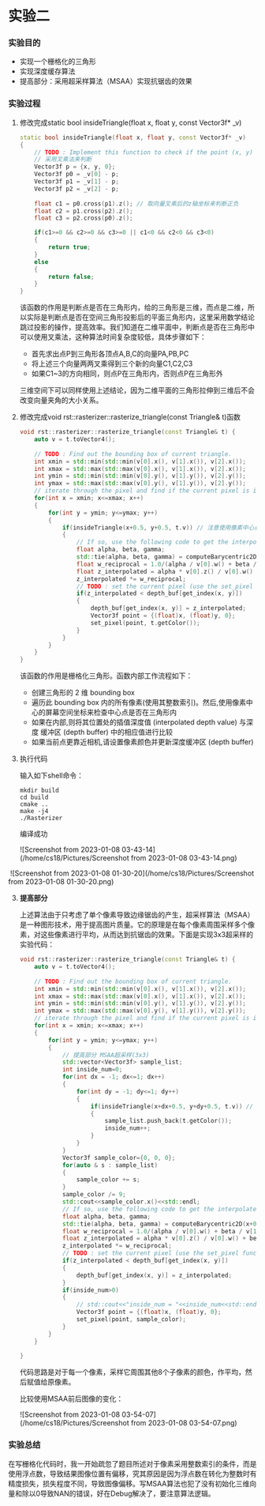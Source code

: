 # 实验二

### 实验目的

- 实现一个栅格化的三角形
- 实现深度缓存算法
- 提高部分：采用超采样算法（MSAA）实现抗锯齿的效果

### 实验过程

1. 修改完成static bool insideTriangle(float x, float y, const Vector3f* _v)

   ```cpp
   static bool insideTriangle(float x, float y, const Vector3f* _v)
   {   
       // TODO : Implement this function to check if the point (x, y) is inside the triangle represented by _v[0], _v[1], _v[2]
       // 采用叉乘法来判断
       Vector3f p = {x, y, 0};
       Vector3f p0 = _v[0] - p;
       Vector3f p1 = _v[1] - p;
       Vector3f p2 = _v[2] - p;
       
       float c1 = p0.cross(p1).z(); // 取向量叉乘后的z轴坐标来判断正负
       float c2 = p1.cross(p2).z();
       float c3 = p2.cross(p0).z();
   
       if(c1>=0 && c2>=0 && c3>=0 || c1<0 && c2<0 && c3<0)
       {
           return true;
       }
       else
       {
           return false;
       }
   }
   ```

   该函数的作用是判断点是否在三角形内，给的三角形是三维，而点是二维，所以实际是判断点是否在空间三角形投影后的平面三角形内，这里采用数学结论跳过投影的操作，提高效率。我们知道在二维平面中，判断点是否在三角形中可以使用叉乘法，这种算法时间复杂度较低，具体步骤如下：

   - 首先求出点P到三角形各顶点A,B,C的向量PA,PB,PC
   - 将上述三个向量两两叉乘得到三个新的向量C1,C2,C3
   - 如果C1~3的方向相同，则点P在三角形内，否则点P在三角形外

   三维空间下可以同样使用上述结论，因为二维平面的三角形拉伸到三维后不会改变向量夹角的大小关系。

2. 修改完成void rst::rasterizer::rasterize_triangle(const Triangle& t)函数

   ```cpp
   void rst::rasterizer::rasterize_triangle(const Triangle& t) {
       auto v = t.toVector4();
       
       // TODO : Find out the bounding box of current triangle.
       int xmin = std::min(std::min(v[0].x(), v[1].x()), v[2].x());
       int xmax = std::max(std::max(v[0].x(), v[1].x()), v[2].x());
       int ymin = std::min(std::min(v[0].y(), v[1].y()), v[2].y());
       int ymax = std::max(std::max(v[0].y(), v[1].y()), v[2].y());
       // iterate through the pixel and find if the current pixel is inside the triangle
       for(int x = xmin; x<=xmax; x++)
       {
           for(int y = ymin; y<=ymax; y++)
           {
               if(insideTriangle(x+0.5, y+0.5, t.v)) // 注意使用像素中心点来判断
               {
                   // If so, use the following code to get the interpolated z value.
                   float alpha, beta, gamma;
                   std::tie(alpha, beta, gamma) = computeBarycentric2D(x+0.5, y+0.5, t.v); // 函数返回值是一个tuple元组, 可以使用std::tie接收
                   float w_reciprocal = 1.0/(alpha / v[0].w() + beta / v[1].w() + gamma / v[2].w());
                   float z_interpolated = alpha * v[0].z() / v[0].w() + beta * v[1].z() / v[1].w() + gamma * v[2].z() / v[2].w();
                   z_interpolated *= w_reciprocal;
                   // TODO : set the current pixel (use the set_pixel function) to the color of the triangle (use getColor function) if it should be painted.
                   if(z_interpolated < depth_buf[get_index(x, y)])
                   {
                       depth_buf[get_index(x, y)] = z_interpolated;
                       Vector3f point = {(float)x, (float)y, 0};
                       set_pixel(point, t.getColor());
                   }
               }
           }
       }
   }
   ```

   该函数的作用是栅格化三角形。函数内部工作流程如下：

   - 创建三角形的 2 维 bounding box
   - 遍历此 bounding box 内的所有像素(使用其整数索引)。然后,使用像素中
     心的屏幕空间坐标来检查中心点是否在三角形内
   - 如果在内部,则将其位置处的插值深度值 (interpolated depth value) 与深度
     缓冲区 (depth buffer) 中的相应值进行比较
   - 如果当前点更靠近相机,请设置像素颜色并更新深度缓冲区 (depth buffer)

3. 执行代码

   输入如下shell命令：

   ```shell
   mkdir build 
   cd build
   cmake ..
   make -j4
   ./Rasterizer
   ```

   编译成功

   ![Screenshot from 2023-01-08 03-43-14](/home/cs18/Pictures/Screenshot from 2023-01-08 03-43-14.png)

​		![Screenshot from 2023-01-08 01-30-20](/home/cs18/Pictures/Screenshot from 2023-01-08 01-30-20.png)

3. **提高部分**

   上述算法由于只考虑了单个像素导致边缘锯齿的产生，超采样算法（MSAA）是一种图形技术，用于提高图片质量。它的原理是在每个像素周围采样多个像素，对这些像素进行平均，从而达到抗锯齿的效果。下面是实现3x3超采样的实验代码：

   ```cpp
   void rst::rasterizer::rasterize_triangle(const Triangle& t) {
       auto v = t.toVector4();
       
       // TODO : Find out the bounding box of current triangle.
       int xmin = std::min(std::min(v[0].x(), v[1].x()), v[2].x());
       int xmax = std::max(std::max(v[0].x(), v[1].x()), v[2].x());
       int ymin = std::min(std::min(v[0].y(), v[1].y()), v[2].y());
       int ymax = std::max(std::max(v[0].y(), v[1].y()), v[2].y());
       // iterate through the pixel and find if the current pixel is inside the triangle
       for(int x = xmin; x<=xmax; x++)
       {
           for(int y = ymin; y<=ymax; y++)
           {
               // 提高部分 MSAA超采样(3x3)
               std::vector<Vector3f> sample_list;
               int inside_num=0;
               for(int dx = -1; dx<=1; dx++)
               {
                   for(int dy = -1; dy<=1; dy++)
                   {
                       if(insideTriangle(x+dx+0.5, y+dy+0.5, t.v)) // 如果不在三角形内则默认加上背景色RGB{0, 0, 0}
                       {
                           sample_list.push_back(t.getColor());
                           inside_num++;
                       }    
                   }
               }
               Vector3f sample_color={0, 0, 0};
               for(auto & s : sample_list)
               {
                   sample_color += s;
               }
               sample_color /= 9;
               std::cout<<sample_color.x()<<std::endl;
               // If so, use the following code to get the interpolated z value.
               float alpha, beta, gamma;
               std::tie(alpha, beta, gamma) = computeBarycentric2D(x+0.5, y+0.5, t.v); // 函数返回值是一个tuple元组, 可以使用std::tie接收
               float w_reciprocal = 1.0/(alpha / v[0].w() + beta / v[1].w() + gamma / v[2].w());
               float z_interpolated = alpha * v[0].z() / v[0].w() + beta * v[1].z() / v[1].w() + gamma * v[2].z() / v[2].w();
               z_interpolated *= w_reciprocal;
               // TODO : set the current pixel (use the set_pixel function) to the color of the triangle (use getColor function) if it should be painted.
               if(z_interpolated < depth_buf[get_index(x, y)])
               {
                   depth_buf[get_index(x, y)] = z_interpolated;
               }
               if(inside_num>0)
               {
                   // std::cout<<"inside_num = "<<inside_num<<std::endl;
                   Vector3f point = {(float)x, (float)y, 0};
                   set_pixel(point, sample_color);
               }
           }
       }
       
   }
   ```

   代码思路是对于每一个像素，采样它周围其他8个子像素的颜色，作平均，然后赋值给原像素。

   比较使用MSAA前后图像的变化：

   ![Screenshot from 2023-01-08 03-54-07](/home/cs18/Pictures/Screenshot from 2023-01-08 03-54-07.png)

### 实验总结

​	在写栅格化代码时，我一开始疏忽了题目所述对于像素采用整数索引的条件，而是使用浮点数，导致结果图像位置有偏移，究其原因是因为浮点数在转化为整数时有精度损失，损失程度不同，导致图像偏移。写MSAA算法也犯了没有初始化三维向量和除以0导致NAN的错误，好在Debug解决了，要注意算法逻辑。